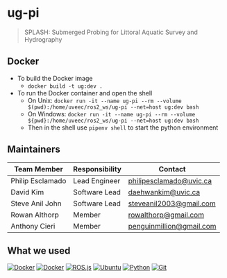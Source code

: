 # ug-pi

> SPLASH: Submerged Probing for Littoral Aquatic Survey and Hydrography

## Docker

- To build the Docker image
  - `docker build -t ug:dev .`
- To run the Docker container and open the shell
  - On Unix: `docker run -it --name ug-pi --rm --volume $(pwd):/home/uveec/ros2_ws/ug-pi --net=host ug:dev bash`
  - On Windows: `docker run -it --name ug-pi --rm --volume ${pwd}:/home/uveec/ros2_ws/ug-pi --net=host ug:dev bash`
  - Then in the shell use `pipenv shell` to start the python environment

## Maintainers

| Team Member      | Responsibility | Contact                  |
| ---------------- | -------------- | ------------------------ |
| Philip Esclamado | Lead Engineer  | philipesclamado@uvic.ca  |
| David Kim        | Software Lead  | daehwankim@uvic.ca       |
| Steve Anil John  | Software Lead  | steveanil2003@gmail.com  |
| Rowan Althorp    | Member         | rowalthorp@gmail.com     |
| Anthony Cieri    | Member         | penguinmillion@gmail.com |

## What we used

[<img alt="Docker" src="https://img.shields.io/badge/-RaspberryPi-C51A4A?style=for-the-badge&logo=Raspberry-Pi" />](https://www.raspberrypi.com) [<img alt="Docker" src="https://img.shields.io/badge/docker-%230db7ed.svg?style=for-the-badge&logo=docker&logoColor=white" />](https://www.docker.com) [<img alt="ROS.js" src="https://img.shields.io/badge/ros-%230A0FF9.svg?style=for-the-badge&logo=ros&logoColor=white" />](https://www.ros.org) [<img alt="Ubuntu" src="https://img.shields.io/badge/Ubuntu-E95420?style=for-the-badge&logo=ubuntu&logoColor=white" />](https://ubuntu.com) [<img alt="Python" src="https://img.shields.io/badge/python-3670A0?style=for-the-badge&logo=python&logoColor=ffdd54" />](https://www.python.org) [<img alt="Git" src="https://img.shields.io/badge/git-%23F05033.svg?style=for-the-badge&logo=git&logoColor=white" />](https://git-scm.com)
